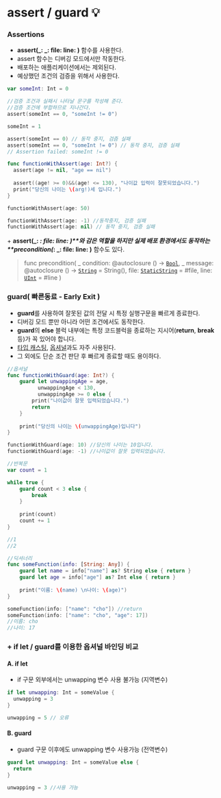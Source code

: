 # assert / guard 💡



### Assertions

- **assert(_: _: file: line: )** 함수를 사용한다.
- assert 함수는 디버깅 모드에서만 작동한다.
- 배포하는 애플리케이션에서는 제외된다.
- 예상했던 조건의 검증을 위해서 사용한다.

``` swift
var someInt: Int = 0

//검증 조건과 실패시 나타날 문구를 작성해 준다.
//검증 조건에 부합하므로 지나간다.
assert(someInt == 0, "someInt != 0")

someInt = 1

assert(someInt == 0) // 동작 중지, 검즘 실패
assert(someInt == 0, "someInt != 0") // 동작 중지, 검증 실패 
// Assertion failed: someInt != 0
```

```swift
func functionWithAssert(age: Int?) {
  assert(age != nil, "age == nil")
  
  assert((age! >= 0)&&(age! <= 130), "나이값 입력이 잘못되었습니다.")
  print("당신의 나이는 \(arg!)세 입니다.")
}

functionWithAssert(age: 50)

functionWithAssert(age: -1) //동작중지, 검증 실패 
functionWithAssert(age: nil) // 동작 중지, 검증 실패
```

\+ **assert(_: _: file: line: )**와 감은 역할을 하지만 실제 배포 환경에서도 동작하는 **precondition(_: _: file: line: )** 함수도 있다.

> func precondition(    _ condition: @autoclosure () -> [`Bool`](https://developer.apple.com/documentation/swift/bool),    _ message: @autoclosure () -> [`String`](https://developer.apple.com/documentation/swift/string) = String(),    file: [`StaticString`](https://developer.apple.com/documentation/swift/staticstring) = #file,    line: [`UInt`](https://developer.apple.com/documentation/swift/uint) = #line )



### guard( 빠른동료 - Early Exit )

- **guard**를 사용하여 잘못된 값의 전달 시 특정 실행구문을 빠르게 종료한다.
- 디버깅 모드 뿐만 아니라 어떤 조건에서도 동작한다.
- **guard**의 **else** 블럭 내부에는 특정 코드블럭을 종료하는 지시어(**return**, **break** 등)가 꼭 있어야 합니다. 
- <u>타입 캐스팅</u>, <u>옵셔널</u>과도 자주 사용된다.
- 그 외에도 단순 조건 판단 후 빠르게 종료할 때도 용이하다.

``` swift
//옵셔널
func functionWithGuard(age: Int?) {
    guard let unwappingAge = age,
          unwappingAge < 130,
          unwappingAge >= 0 else {
        print("나이값이 잘못 입력되었습니다.")
        return
    }
    
    print("당신의 나이는 \(unwappingAge)입니다")
}

functionWithGuard(age: 10) //당신의 나이는 10입니다.
functionWithGuard(age: -1) //나이값이 잘못 입력되었습니다.
```

```swift
//반복문
var count = 1

while true {
    guard count < 3 else {
        break
    }
    
    print(count)
    count += 1
}

//1
//2
```

``` swift
//딕셔너리
func someFunction(info: [String: Any]) {
    guard let name = info["name"] as? String else { return }
    guard let age = info["age"] as? Int else { return }
    
    print("이름: \(name) \n나이: \(age)")
}

someFunction(info: ["name": "cho"]) //return
someFunction(info: ["name": "cho", "age": 17])
//이름: cho
//나이: 17
```



### + if let / guard를 이용한 옵셔널 바인딩 비교

#### A. if let

- if 구문 외부에서는 unwapping 변수 사용 불가능 (지역변수)

``` swift
if let unwapping: Int = someValue {
  unwapping = 3
}

unwapping = 5 // 오류
```

#### B. guard

- guard 구문 이후에도 unwapping 변수 사용가능 (전역변수)

``` swift
guard let unwapping: Int = someValue else {
  return
}

unwapping = 3 //사용 가능
```

